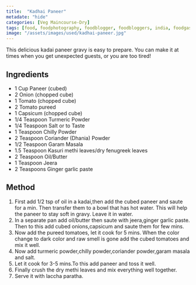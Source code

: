 ```yaml
---
title:  "Kadhai Paneer"
metadate: "hide"
categories: [Veg Maincourse-Dry]
tags: [food, foodphotography, foodblogger, foodbloggers, india, foodgasm, indianfood, love, foodcoma, foodporn,indiancooking, indianrecipe, foodlovers, indianfood, indianfoodbloggers, foodiesofinstagram, foodlove, indian, indiancouple, eatlocal, eathealthy, eatwell, desifood, trending, tasty, taste, yummyinmytummy, foodie, instafood, instafoodie, foodstagram, instagood, passionatepaprika, foodblog, easy, indian, recipe, mothersrecipe, cooking, easycooking, easyrecipe, simple, simplefood ]
image: "/assets/images/used/kadhai-paneer.jpg"
---
```


This delicious kadai paneer gravy is easy to prepare. You can make it at times when you get unexpected guests, or you are too tired!

## Ingredients

- 1 Cup Paneer (cubed) 
- 2 Onion (chopped cube)
- 1 Tomato (chopped cube) 
- 2 Tomato pureed
- 1 Capsicum (chopped cube) 
- 1/4 Teaspoon Turmeric Powder 
- 1/4 Teaspoon Salt or to Taste
- 1 Teaspoon Chilly Powder 
- 2 Teaspoon Coriander (Dhania) Powder
- 1/2 Teaspoon Garam Masala
- 1.5 Teaspoon Kasuri methi leaves/dry fenugreek leaves 
- 2 Teaspoon Oil/Butter 
- 1  Teaspoon Jeera 
- 2 Teaspoons Ginger garlic paste

## Method

1. First add 1/2 tsp of oil in a kadai,then add the cubed paneer and saute for a min. Then transfer them to a bowl that has hot water. This will help the paneer to stay soft in gravy. Leave it in water.
2. In a separate pan add oil/butter then saute with jeera,ginger garlic paste. Then to this add cubed onions,capsicum and saute them for few mins.
3. Now add the pureed tomatoes, let it cook for 5 mins. When the color change to dark color and raw smell is gone add the cubed tomatoes and mix it well.
4. Now add turmeric powder,chilly powder,coriander powder,garam masala and salt. 
5. Let it cook for 3-5 mins.To this add paneer and toss it well. 
6. Finally crush the dry methi leaves and mix everything well together.
7. Serve it with laccha paratha.

